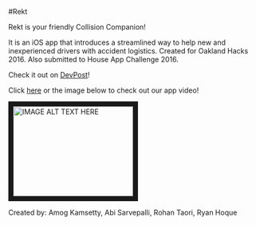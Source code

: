#Rekt

Rekt is your friendly Collision Companion! 

It is an iOS app that introduces a streamlined way to help new and inexperienced drivers with accident logistics. Created for Oakland Hacks 2016. Also submitted to House App Challenge 2016.

Check it out on [DevPost](http://devpost.com/software/rekt)!

Click [here](https://www.youtube.com/watch?v=B461ANVFWJw) or the image below to check out our app video!

<a href="http://www.youtube.com/watch?feature=player_embedded&v=B461ANVFWJw
" target="_blank"><img src="http://img.youtube.com/vi/B461ANVFWJw/0.jpg" 
alt="IMAGE ALT TEXT HERE" width="240" height="180" border="10" /></a>



Created by: Amog Kamsetty, Abi Sarvepalli, Rohan Taori, Ryan Hoque
